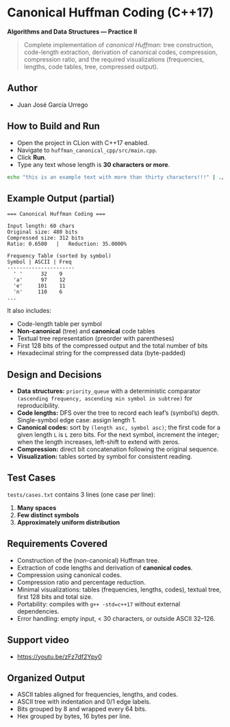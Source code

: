 # Canonical Huffman Coding (C++17)

**Algorithms and Data Structures — Practice II**

> Complete implementation of *canonical Huffman*: tree construction, code-length extraction, derivation of canonical codes, compression, compression ratio, and the required visualizations (frequencies, lengths, code tables, tree, compressed output).

## Author
- Juan José García Urrego

## How to Build and Run

- Open the project in CLion with C++17 enabled.
- Navigate to `huffman_canonical_cpp/src/main.cpp`.
- Click **Run**.
- Type any text whose length is **30 characters or more**.

```bash
echo "this is an example text with more than thirty characters!!!" | ./canonical_huffman
```

## Example Output (partial)

```
=== Canonical Huffman Coding ===

Input length: 60 chars
Original size: 480 bits
Compressed size: 312 bits
Ratio: 0.6500   |   Reduction: 35.0000%

Frequency Table (sorted by symbol)
Symbol | ASCII | Freq
----------------------
  ' '      32    9
  'a'      97    12
  'e'     101    11
  'n'     110    6
...
```

It also includes:
- Code-length table per symbol
- **Non-canonical** (tree) and **canonical** code tables
- Textual tree representation (preorder with parentheses)
- First 128 bits of the compressed output and the total number of bits
- Hexadecimal string for the compressed data (byte-padded)

## Design and Decisions

- **Data structures:** `priority_queue` with a deterministic comparator `(ascending frequency, ascending min symbol in subtree)` for reproducibility.
- **Code lengths:** DFS over the tree to record each leaf’s (symbol’s) depth. Single-symbol edge case: assign length 1.
- **Canonical codes:** sort by `(length asc, symbol asc)`; the first code for a given length `L` is `L` zero bits. For the next symbol, increment the integer; when the length increases, left-shift to extend with zeros.
- **Compression:** direct bit concatenation following the original sequence.
- **Visualization:** tables sorted by symbol for consistent reading.

## Test Cases

`tests/cases.txt` contains 3 lines (one case per line):  
1) **Many spaces**  
2) **Few distinct symbols**  
3) **Approximately uniform distribution**

## Requirements Covered

- Construction of the (non-canonical) Huffman tree.
- Extraction of code lengths and derivation of **canonical codes**.
- Compression using canonical codes.
- Compression ratio and percentage reduction.
- Minimal visualizations: tables (frequencies, lengths, codes), textual tree, first 128 bits and total size.
- Portability: compiles with `g++ -std=c++17` without external dependencies.
- Error handling: empty input, < 30 characters, or outside ASCII 32–126.

## Support video

- https://youtu.be/zFz7df2Ypy0

## Organized Output
- ASCII tables aligned for frequencies, lengths, and codes.
- ASCII tree with indentation and 0/1 edge labels.
- Bits grouped by 8 and wrapped every 64 bits.
- Hex grouped by bytes, 16 bytes per line.

